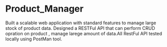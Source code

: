 # Product_Manager
Built a scalable web application with standard features to manage large stock of product data. Designed a RESTFul API that can perform CRUD opration on product , manage larege amount of data.All RestFul API tested locally using PostMan tool.
